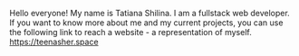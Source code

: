 Hello everyone! My name is Tatiana Shilina.
I am a fullstack web developer.
If you want to know more about me and my current projects,
you can use the following link to reach a website -
a representation of myself.
https://teenasher.space

